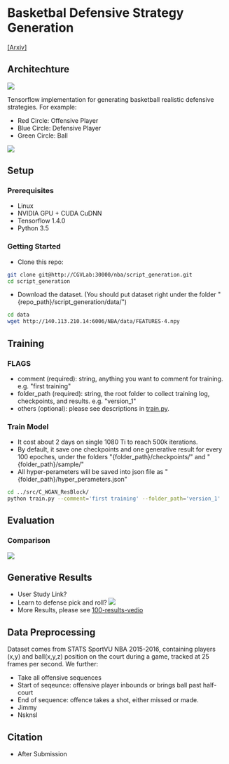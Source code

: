 # Basketbal Defensive Strategy Generation

[[Arxiv]]()

## Architechture
![](https://lh4.googleusercontent.com/rW_bzu4dIrRyARX2QIdMtORnf-H_G65UkBFYKh_4TbTAspRHnfu0ruy4B3E)

Tensorflow implementation for generating basketball realistic defensive strategies.
For example:

- Red Circle: Offensive Player
- Blue Circle: Defensive Player
- Green Circle: Ball

![](https://lh6.googleusercontent.com/yHs8-KTKGiGSL1tq9jKzJul8YpTRfX1kGWd-5lFoZ2k2E7T4a8zJTpMvxNY)

## Setup

### Prerequisites

- Linux
- NVIDIA GPU + CUDA CuDNN
- Tensorflow 1.4.0
- Python 3.5

### Getting Started

- Clone this repo:

```bash
git clone git@http://CGVLab:30000/nba/script_generation.git
cd script_generation
```

- Download the dataset. (You should put dataset right under the folder "{repo_path}/script_generation/data/")

```bash
cd data
wget http://140.113.210.14:6006/NBA/data/FEATURES-4.npy
```

## Training

### FLAGS

- comment (required): string, anything you want to comment for training. e.g. "first training"
- folder_path (required): string, the root folder to collect training log, checkpoints, and results. e.g. "version_1"
- others (optional): please see descriptions in [train.py](http://CGVLab:30000/nba/script_generation/src/C_WGAN_ResBlock/train.py).

### Train Model

- It cost about 2 days on single 1080 Ti to reach 500k iterations.
- By default, it save one checkpoints and one generative result for every 100 epoches, under the folders "{folder_path}/checkpoints/" and "{folder_path}/sample/"
- All hyper-perameters will be saved into json file as "{folder_path}/hyper_perameters.json"

```bash
cd ../src/C_WGAN_ResBlock/
python train.py --comment='first training' --folder_path='version_1'
```

## Evaluation

### Comparison
![](https://lh5.googleusercontent.com/HYH6p0a1PuOfs65nhbg5BBfX2NRRw-80d6WDdjlLxH8pIOmvIG-u-CfK3hE)

## Generative Results

- User Study Link?
- Learn to defense pick and roll?
![](https://lh6.googleusercontent.com/yHs8-KTKGiGSL1tq9jKzJul8YpTRfX1kGWd-5lFoZ2k2E7T4a8zJTpMvxNY)
- More Results, please see [100-results-vedio](link)

## Data Preprocessing
Dataset comes from STATS SportVU NBA 2015-2016, containing players (x,y) and ball(x,y,z) position on the court during a game, tracked at 25 frames per second. We further:
- Take all offensive sequences 
- Start of seqeunce: offensive player inbounds or brings ball past half-court
- End of sequence: offence takes a shot, either missed or made. 
- Jimmy
- Nsknsl

## Citation

- After Submission